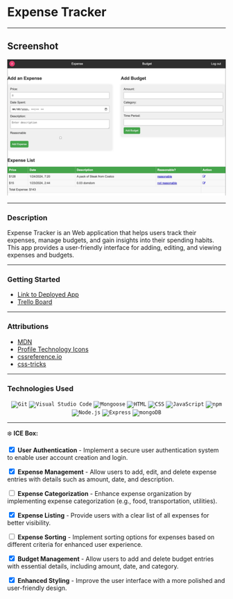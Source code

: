 # Expense Tracker
****
## Screenshot
![Alt text](img/ET.jpg)
****
### Description
Expense Tracker is an Web application that helps users track their expenses, manage budgets, and gain insights into their spending habits. This app provides a user-friendly interface for adding, editing, and viewing expenses and budgets.
****
### Getting Started
- [Link to Deployed App](https://expense-tracker-sk1.fly.dev)
- [Trello Board](https://trello.com/b/oyWOqIX7/expense-tracker)
****
### Attributions
- [MDN](https://developer.mozilla.org/en-US/)
- [Profile Technology Icons](https://marwin1991.github.io/profile-technology-icons/)
- [cssreference.io](https://cssreference.io/)
- [css-tricks](https://css-tricks.com/)
****
### Technologies Used

<div align="center">
	<code><img width="40" height ="40" src="https://user-images.githubusercontent.com/25181517/192108372-f71d70ac-7ae6-4c0d-8395-51d8870c2ef0.png" alt="Git" title="Git"/></code>
	<code><img width="40" height ="40" src="https://user-images.githubusercontent.com/25181517/192108891-d86b6220-e232-423a-bf5f-90903e6887c3.png" alt="Visual Studio Code" title="Visual Studio Code"/></code>
	<code><img width="40" height ="40" src="https://media.licdn.com/dms/image/D4D12AQEk8opKsyHhRQ/article-cover_image-shrink_720_1280/0/1693917399837?e=2147483647&v=beta&t=6LPN-E9p8k_59NMv17edpwj8ofRzcXd_vlmlFoc1fLw" alt="Mongoose" title="Mongoose"/></code>
	<code><img width="40" height ="40" src="https://user-images.githubusercontent.com/25181517/192158954-f88b5814-d510-4564-b285-dff7d6400dad.png" alt="HTML" title="HTML"/></code>
	<code><img width="40" height ="40" src="https://user-images.githubusercontent.com/25181517/183898674-75a4a1b1-f960-4ea9-abcb-637170a00a75.png" alt="CSS" title="CSS"/></code>
	<code><img width="40" height ="40" src="https://user-images.githubusercontent.com/25181517/117447155-6a868a00-af3d-11eb-9cfe-245df15c9f3f.png" alt="JavaScript" title="JavaScript"/></code>
	<code><img width="40" height ="40" src="https://user-images.githubusercontent.com/25181517/121401671-49102800-c959-11eb-9f6f-74d49a5e1774.png" alt="npm" title="npm"/></code>
	<code><img width="40" height ="40" src="https://user-images.githubusercontent.com/25181517/183568594-85e280a7-0d7e-4d1a-9028-c8c2209e073c.png" alt="Node.js" title="Node.js"/></code>
	<code><img width="40" height ="40" src="https://user-images.githubusercontent.com/25181517/183859966-a3462d8d-1bc7-4880-b353-e2cbed900ed6.png" alt="Express" title="Express"/></code>
	<code><img width="40" height ="40" src="https://user-images.githubusercontent.com/25181517/182884177-d48a8579-2cd0-447a-b9a6-ffc7cb02560e.png" alt="mongoDB" title="mongoDB"/></code>
</div>

****
❄️ ****ICE Box:****

<input type="checkbox" checked> **User Authentication** - Implement a secure user authentication system to enable user account creation and login.

<input type="checkbox" checked> **Expense Management** - Allow users to add, edit, and delete expense entries with details such as amount, date, and description.

<input type="checkbox" unchecked> **Expense Categorization** - Enhance expense organization by implementing expense categorization (e.g., food, transportation, utilities).

<input type="checkbox" checked> **Expense Listing** - Provide users with a clear list of all expenses for better visibility.

<input type="checkbox" unchecked> **Expense Sorting** - Implement sorting options for expenses based on different criteria for enhanced user experience.


<input type="checkbox" checked> **Budget Management** - Allow users to add and delete budget entries with essential details, including amount, date, and category.

<input type="checkbox" checked> **Enhanced Styling** - Improve the user interface with a more polished and user-friendly design.


